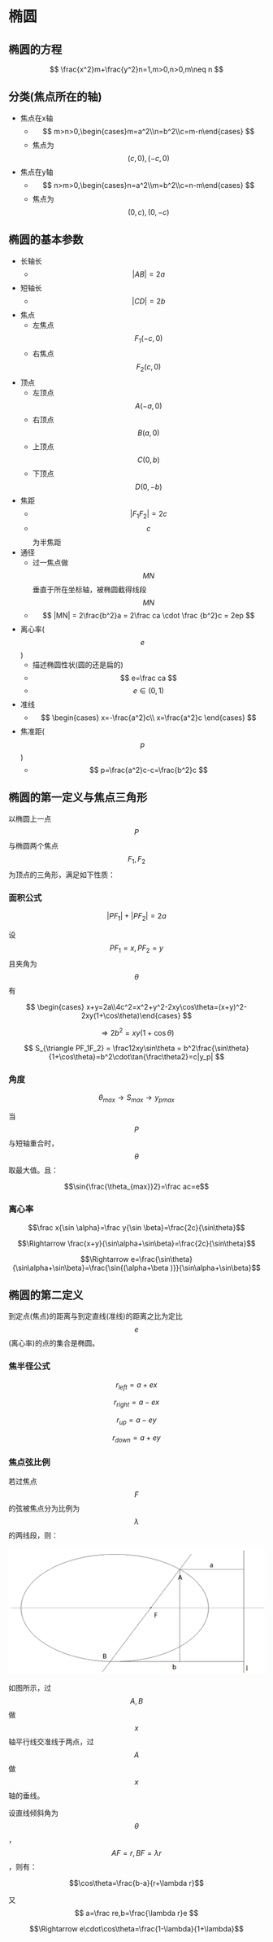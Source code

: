 # 椭圆

## 椭圆的方程

$$ \frac{x^2}m+\frac{y^2}n=1,m>0,n>0,m\neq n $$

## 分类(焦点所在的轴)

* 焦点在x轴
  * $$ m>n>0,\begin{cases}m=a^2\\n=b^2\\c=m-n\end{cases} $$
  * 焦点为 $$ (c,0),(-c,0) $$
* 焦点在y轴
  * $$ n>m>0,\begin{cases}n=a^2\\m=b^2\\c=n-m\end{cases} $$
  * 焦点为 $$ (0,c),(0,-c) $$

## 椭圆的基本参数

* 长轴长
  * $$ |AB| = 2a $$
* 短轴长
  * $$ |CD| = 2b $$
* 焦点
  * 左焦点 $$ F_1(-c,0) $$
  * 右焦点 $$ F_2(c,0) $$
* 顶点
  * 左顶点 $$ A(-a,0) $$
  * 右顶点 $$ B(a,0) $$
  * 上顶点 $$ C(0,b) $$
  * 下顶点 $$ D(0,-b) $$
* 焦距
  * $$ |F_1F_2| = 2c $$
  * $$ c $$ 为半焦距
* 通径
  * 过一焦点做 $$ MN $$ 垂直于所在坐标轴，被椭圆截得线段 $$ MN $$
  * $$ |MN| = 2\frac{b^2}a =  2\frac ca \cdot \frac {b^2}c = 2ep $$
* 离心率( $$e$$ )
  * 描述椭圆性状(圆的还是扁的)
  * $$ e=\frac ca $$
  * $$ e \in (0,1) $$
* 准线
  * $$ \begin{cases} x=-\frac{a^2}c\\ x=\frac{a^2}c \end{cases} $$
* 焦准距( $$p$$ )
  * $$ p=\frac{a^2}c-c=\frac{b^2}c $$

## 椭圆的第一定义与焦点三角形

以椭圆上一点 $$ P $$ 与椭圆两个焦点 $$F_1,F_2$$ 为顶点的三角形，满足如下性质：

### 面积公式

$$ |PF_1| + |PF_2| = 2a $$

设 $$ PF_1 = x, PF_2 = y $$ 且夹角为 $$ \theta $$ 有

$$ \begin{cases} x+y=2a\\4c^2=x^2+y^2-2xy\cos\theta=(x+y)^2-2xy(1+\cos\theta)\end{cases} $$

$$ \Rightarrow 2b^2=xy(1+\cos\theta) $$

$$ S_{\triangle PF_1F_2} = \frac12xy\sin\theta = b^2\frac{\sin\theta}{1+\cos\theta}=b^2\cdot\tan{\frac\theta2}=c|y_p| $$

### 角度

$$ \theta_{max} \to S_{max} \to y_{pmax}$$

当 $$P$$ 与短轴重合时， $$\theta$$ 取最大值。且：

$$\sin{\frac{\theta_{max}}2}=\frac ac=e$$

### 离心率

$$\frac x{\sin \alpha}=\frac y{\sin \beta}=\frac{2c}{\sin\theta}$$

$$\Rightarrow \frac{x+y}{\sin\alpha+\sin\beta}=\frac{2c}{\sin\theta}$$

$$\Rightarrow e=\frac{\sin\theta}{\sin\alpha+\sin\beta}=\frac{\sin{(\alpha+\beta )}}{\sin\alpha+\sin\beta}$$

## 椭圆的第二定义

到定点(焦点)的距离与到定直线(准线)的距离之比为定比 $$ e $$ (离心率)的点的集合是椭圆。

### 焦半径公式

$$ r_{left}=a+ex $$

$$ r_{right}=a-ex $$

$$ r_{up}=a-ey $$

$$ r_{down}=a+ey$$

### 焦点弦比例

若过焦点 $$F$$ 的弦被焦点分为比例为 $$\lambda$$ 的两线段，则：

![](math/yzqx/1.png)

如图所示，过 $$A,B$$ 做 $$x$$ 轴平行线交准线于两点，过 $$A$$ 做 $$x$$ 轴的垂线。

设直线倾斜角为 $$\theta$$ ，$$AF=r,BF=\lambda r$$ ，则有：

$$\cos\theta=\frac{b-a}{r+\lambda r}$$

又 $$ a=\frac re,b=\frac{\lambda r}e $$

$$\Rightarrow e\cdot\cos\theta=\frac{1-\lambda}{1+\lambda}$$
